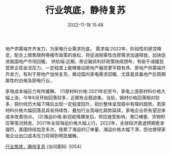 ﻿---
title: 行业筑底，静待复苏
date: 2022-11-18 15:48
tags:
- 家用电器行业 
updated: 1970-01-01 08:00:00
---

地产供需端齐齐发力，为家电行业需求托底。
需求端:2022年，阶段性的房贷降息，配合上限售限购等楼市政策的放松，将促进刚需性住房需求加速释放，加快促进我国地产市场回暖。
供给端:近期，房企融资利好政策陆续颁布，有助于减缓民营房企现金流压力，一定程度上能够推动房地产融资更平稳有序。房地产供需端齐齐发力，有利于房地产加快复苏，推动国内家电需求回暖，尤其是具备地产后周期属性的白电及厨电行业。
<!-- more -->
家电成本端压力有所缓解。
(1)原材料价格:2021年初至今，家电上游原材料价格大幅上涨，今年6月开始回落较多，近期有企稳迹象。当前，钢材价格回落相对较多，铜价经历大幅下降后出现一定程度回升，铝价整体呈现稳中有降的趋势。若原材料价格大幅回落且具有持续性，叠加行业高端化趋势延续，家电企业将有望迎来成本改善拐点。
(2)海运价格:新冠疫情爆发后，供应链受影响，港口堵塞、货物积压等情况频发，2021年全球海运价格大幅上行。2022年，全球经济衰退预期愈发强烈，美国持续加息多次，拖累了海运的订单量，海运价格大幅下滑，但也使得家电企业出口成本压力将得到明显缓解。

[行业筑底，静待复苏](https://url12.ctfile.com/f/3948612-727527646-6cad22?p=3054)
(访问密码: 3054)
